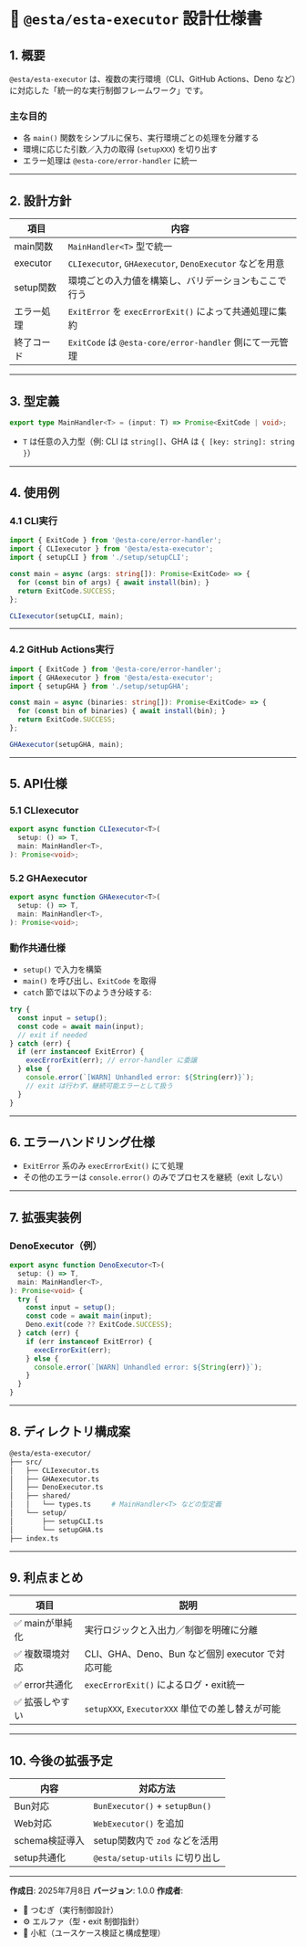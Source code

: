 <!--
  src: docs/specs/esta-executor-specs.md

  Copyright (c) 2025 atsushifx
  This software is released under the MIT License.
  https://opensource.org/licenses/MIT
-->

# 📘 `@esta/esta-executor` 設計仕様書

## 1. 概要

`@esta/esta-executor` は、複数の実行環境（CLI、GitHub Actions、Deno など）に対応した「統一的な実行制御フレームワーク」です。

### 主な目的

- 各 `main()` 関数をシンプルに保ち、実行環境ごとの処理を分離する
- 環境に応じた引数／入力の取得 (`setupXXX`) を切り出す
- エラー処理は `@esta-core/error-handler` に統一

---

## 2. 設計方針

| 項目       | 内容                                                    |
| ---------- | ------------------------------------------------------- |
| main関数   | `MainHandler<T>` 型で統一                               |
| executor   | `CLIexecutor`, `GHAexecutor`, `DenoExecutor` などを用意 |
| setup関数  | 環境ごとの入力値を構築し、バリデーションもここで行う    |
| エラー処理 | `ExitError` を `execErrorExit()` によって共通処理に集約 |
| 終了コード | `ExitCode` は `@esta-core/error-handler` 側にて一元管理 |

---

## 3. 型定義

```ts
export type MainHandler<T> = (input: T) => Promise<ExitCode | void>;
```

- `T` は任意の入力型（例: CLI は `string[]`、GHA は `{ [key: string]: string }`）

---

## 4. 使用例

### 4.1 CLI実行

```ts
import { ExitCode } from '@esta-core/error-handler';
import { CLIexecutor } from '@esta/esta-executor';
import { setupCLI } from './setup/setupCLI';

const main = async (args: string[]): Promise<ExitCode> => {
  for (const bin of args) { await install(bin); }
  return ExitCode.SUCCESS;
};

CLIexecutor(setupCLI, main);
```

---

### 4.2 GitHub Actions実行

```ts
import { ExitCode } from '@esta-core/error-handler';
import { GHAexecutor } from '@esta/esta-executor';
import { setupGHA } from './setup/setupGHA';

const main = async (binaries: string[]): Promise<ExitCode> => {
  for (const bin of binaries) { await install(bin); }
  return ExitCode.SUCCESS;
};

GHAexecutor(setupGHA, main);
```

---

## 5. API仕様

### 5.1 CLIexecutor

```ts
export async function CLIexecutor<T>(
  setup: () => T,
  main: MainHandler<T>,
): Promise<void>;
```

### 5.2 GHAexecutor

```ts
export async function GHAexecutor<T>(
  setup: () => T,
  main: MainHandler<T>,
): Promise<void>;
```

### 動作共通仕様

- `setup()` で入力を構築
- `main()` を呼び出し、`ExitCode` を取得
- `catch` 節では以下のようき分岐する:

```ts
try {
  const input = setup();
  const code = await main(input);
  // exit if needed
} catch (err) {
  if (err instanceof ExitError) {
    execErrorExit(err); // error-handler に委譲
  } else {
    console.error(`[WARN] Unhandled error: ${String(err)}`);
    // exit は行わず、継続可能エラーとして扱う
  }
}
```

---

## 6. エラーハンドリング仕様

- `ExitError` 系のみ `execErrorExit()` にて処理
- その他のエラーは `console.error()` のみでプロセスを継続（exit しない）

---

## 7. 拡張実装例

### DenoExecutor（例）

```ts
export async function DenoExecutor<T>(
  setup: () => T,
  main: MainHandler<T>,
): Promise<void> {
  try {
    const input = setup();
    const code = await main(input);
    Deno.exit(code ?? ExitCode.SUCCESS);
  } catch (err) {
    if (err instanceof ExitError) {
      execErrorExit(err);
    } else {
      console.error(`[WARN] Unhandled error: ${String(err)}`);
    }
  }
}
```

---

## 8. ディレクトリ構成案

```bash
@esta/esta-executor/
├── src/
│   ├── CLIexecutor.ts
│   ├── GHAexecutor.ts
│   ├── DenoExecutor.ts
│   ├── shared/
│   │   └── types.ts     # MainHandler<T> などの型定義
│   └── setup/
│       ├── setupCLI.ts
│       └── setupGHA.ts
├── index.ts
```

---

## 9. 利点まとめ

| 項目            | 説明                                             |
| --------------- | ------------------------------------------------ |
| ✅ mainが単純化 | 実行ロジックと入出力／制御を明確に分離           |
| ✅ 複数環境対応 | CLI、GHA、Deno、Bun など個別 executor で対応可能 |
| ✅ error共通化  | `execErrorExit()` によるログ・exit統一           |
| ✅ 拡張しやすい | `setupXXX`, `ExecutorXXX` 単位での差し替えが可能 |

---

## 10. 今後の拡張予定

| 内容           | 対応方法                       |
| -------------- | ------------------------------ |
| Bun対応        | `BunExecutor()` + `setupBun()` |
| Web対応        | `WebExecutor()` を追加         |
| schema検証導入 | setup関数内で `zod` などを活用 |
| setup共通化    | `@esta/setup-utils` に切り出し |

---

**作成日**: 2025年7月8日
**バージョン**: 1.0.0
**作成者**:

<!-- textlint-disable @textlint-ja/ai-writing/no-ai-list-formatting -->

- 🧠 つむぎ（実行制御設計）
- ⚙️ エルファ（型・exit 制御指針）
- 🧁 小紅（ユースケース検証と構成整理）
